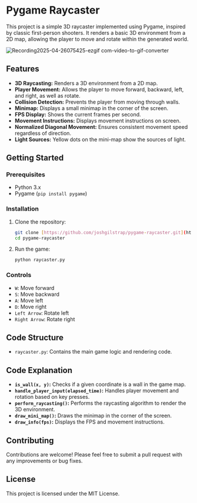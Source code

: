 # Pygame Raycaster

This project is a simple 3D raycaster implemented using Pygame, inspired by classic first-person shooters. It renders a basic 3D environment from a 2D map, allowing the player to move and rotate within the generated world.

![Recording2025-04-26075425-ezgif com-video-to-gif-converter](https://github.com/user-attachments/assets/f00993f2-851d-448e-897e-603a1c96434e)

## Features

* **3D Raycasting:** Renders a 3D environment from a 2D map.
* **Player Movement:** Allows the player to move forward, backward, left, and right, as well as rotate.
* **Collision Detection:** Prevents the player from moving through walls.
* **Minimap:** Displays a small minimap in the corner of the screen.
* **FPS Display:** Shows the current frames per second.
* **Movement Instructions:** Displays movement instructions on screen.
* **Normalized Diagonal Movement:** Ensures consistent movement speed regardless of direction.
* **Light Sources:** Yellow dots on the mini-map show the sources of light.

## Getting Started

### Prerequisites

* Python 3.x
* Pygame (`pip install pygame`)

### Installation

1.  Clone the repository:

    ```bash
    git clone [https://github.com/joshgilstrap/pygame-raycaster.git](https://www.google.com/search?q=https://github.com/joshgilstrap/pygame-raycaster.git)
    cd pygame-raycaster
    ```

2.  Run the game:

    ```bash
    python raycaster.py
    ```

### Controls

* `W`: Move forward
* `S`: Move backward
* `A`: Move left
* `D`: Move right
* `Left Arrow`: Rotate left
* `Right Arrow`: Rotate right

## Code Structure

* `raycaster.py`: Contains the main game logic and rendering code.

## Code Explanation

* **`is_wall(x, y)`:** Checks if a given coordinate is a wall in the game map.
* **`handle_player_input(elapsed_time)`:** Handles player movement and rotation based on key presses.
* **`perform_raycasting()`:** Performs the raycasting algorithm to render the 3D environment.
* **`draw_mini_map()`:** Draws the minimap in the corner of the screen.
* **`draw_info(fps)`:** Displays the FPS and movement instructions.

## Contributing

Contributions are welcome! Please feel free to submit a pull request with any improvements or bug fixes.

## License

This project is licensed under the MIT License.

